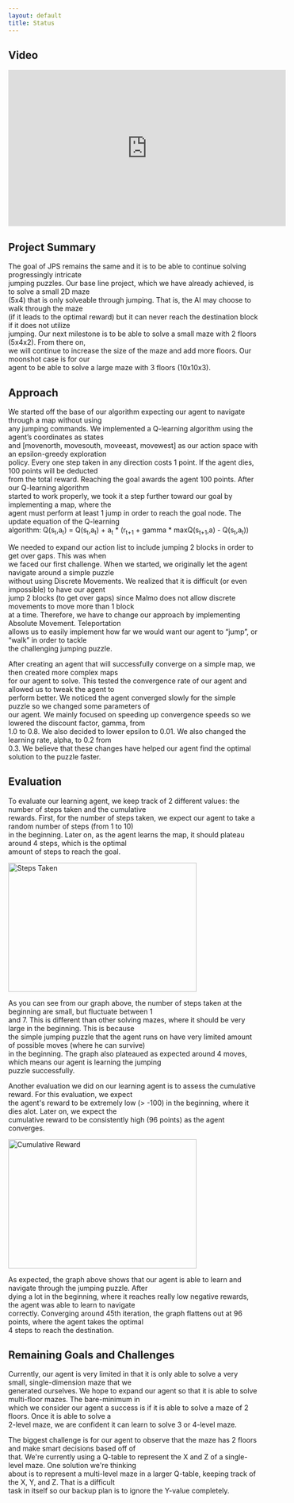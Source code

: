 ```yaml
---
layout: default
title: Status
---
```

## Video

<iframe width="560" height="315" src="https://www.youtube.com/embed/1st-fbm4XwM" frameborder="0" allowfullscreen></iframe>

## Project Summary

The goal of JPS remains the same and it is to be able to continue solving progressingly intricate <br/>
jumping puzzles. Our base line project, which we have already achieved, is to solve a small 2D maze <br/>
(5x4) that is only solveable through jumping. That is, the AI may choose to walk through the maze <br/>
(if it leads to the optimal reward) but it can never reach the destination block if it does not utilize <br/>
jumping. Our next milestone is to be able to solve a small maze with 2 floors (5x4x2). From there on, <br/>
we will continue to increase the size of the maze and add more floors. Our moonshot case is for our <br/>
agent to be able to solve a large maze with 3 floors (10x10x3). 

## Approach

We started off the base of our algorithm expecting our agent to navigate through a map without using <br/>
any jumping commands. We implemented a Q-learning algorithm using the agent’s coordinates as states <br/> 
and [movenorth, movesouth, moveeast, movewest] as our action space with an epsilon-greedy exploration <br/>
policy. Every one step taken in any direction costs 1 point. If the agent dies, 100 points will be deducted <br/>
from the total reward. Reaching the goal awards the agent 100 points. After our Q-learning algorithm <br/>
started to work properly, we took it a step further toward our goal by implementing a map, where the <br/>
agent must perform at least 1 jump in order to reach the goal node. The update equation of the Q-learning <br/>
algorithm: Q(s<sub>t</sub>,a<sub>t</sub>) = Q(s<sub>t</sub>,a<sub>t</sub>) + a<sub>t</sub> * (r<sub>t+1</sub> + gamma * maxQ(s<sub>t+1</sub>,a) - Q(s<sub>t</sub>,a<sub>t</sub>)) <br/>
 
We needed to expand our action list to include jumping 2 blocks in order to get over gaps. This was when <br/>
we faced our first challenge. When we started, we originally let the agent navigate around a simple puzzle <br/>
without using Discrete Movements. We realized that it is difficult (or even impossible) to have our agent <br/>
jump 2 blocks (to get over gaps) since Malmo does not allow discrete movements to move more than 1 block <br/>
at a time. Therefore, we have to change our approach by implementing Absolute Movement. Teleportation <br/>
allows us to easily implement how far we would want our agent to “jump”, or “walk” in order to tackle <br/>
the challenging jumping puzzle. <br/>

After creating an agent that will successfully converge on a simple map, we then created more complex maps <br/>
for our agent to solve. This tested the convergence rate of our agent and allowed us to tweak the agent to <br/>
perform better. We noticed the agent converged slowly for the simple puzzle so we changed some parameters of <br/>
our agent. We mainly focused on speeding up convergence speeds so we lowered the discount factor, gamma, from <br/>
1.0 to 0.8. We also decided to lower epsilon to 0.01. We also changed the learning rate, alpha, to 0.2 from <br/>
0.3. We believe that these changes have helped our agent find the optimal solution to the puzzle faster. <br/>

## Evaluation

To evaluate our learning agent, we keep track of 2 different values: the number of steps taken and the cumulative <br/>
rewards. First, for the number of steps taken, we expect our agent to take a random number of steps (from 1 to 10) <br/>
in the beginning. Later on, as the agent learns the map, it should plateau around 4 steps, which is the optimal <br/>
amount of steps to reach the goal. <br/>

<img src="https://puu.sh/w25BG/124e5bad71.jpg" height="260" width="380" alt="Steps Taken"> 

As you can see from our graph above, the number of steps taken at the beginning are small, but fluctuate between 1 <br/>
and 7. This is different than other solving mazes, where it should be very large in the beginning. This is because <br/>
the simple jumping puzzle that the agent runs on have very limited amount of possible moves (where he can survive) <br/>
in the beginning. The graph also plateaued as expected around 4 moves, which means our agent is learning the jumping <br/>
puzzle successfully. <br/>

Another evaluation we did on our learning agent is to assess the cumulative reward. For this evaluation, we expect <br/>
the agent's reward to be extremely low (> -100) in the beginning, where it dies alot. Later on, we expect the <br/>
cumulative reward to be consistently high (96 points) as the agent converges. <br/>

<img src="https://puu.sh/w25Za/618b9e08f2.jpg" height="260" width="380" alt="Cumulative Reward"> 

As expected, the graph above shows that our agent is able to learn and navigate through the jumping puzzle. After <br/>
dying a lot in the beginning, where it reaches really low negative rewards, the agent was able to learn to navigate <br/>
correctly. Converging around 45th iteration, the graph flattens out at 96 points, where the agent takes the optimal <br/>
4 steps to reach the destination. <br/>

## Remaining Goals and Challenges

Currently, our agent is very limited in that it is only able to solve a very small, single-dimension maze that we <br/>
generated ourselves. We hope to expand our agent so that it is able to solve multi-floor mazes. The bare-minimum in <br/>
which we consider our agent a success is if it is able to solve a maze of 2 floors. Once it is able to solve a <br/>
2-level maze, we are confident it can learn to solve 3 or 4-level maze. <br/>

The biggest challenge is for our agent to observe that the maze has 2 floors and make smart decisions based off of <br/>
that. We're currently using a Q-table to represent the X and Z of a single-level maze. One solution we're thinking <br/>
about is to represent a multi-level maze in a larger Q-table, keeping track of the X, Y, and Z. That is a difficult <br/>
task in itself so our backup plan is to ignore the Y-value completely. <br/>
